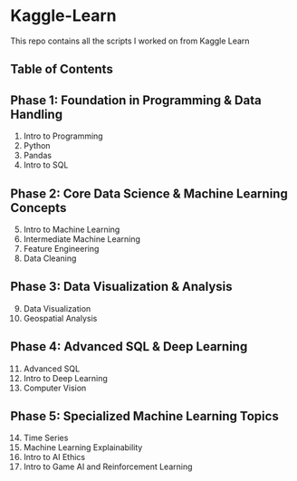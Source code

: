 # Kaggle-Learn
This repo contains all the scripts I worked on from Kaggle Learn

## Table of Contents

## Phase 1: Foundation in Programming & Data Handling
1. Intro to Programming
2. Python
3. Pandas
4. Intro to SQL

## Phase 2: Core Data Science & Machine Learning Concepts
5. Intro to Machine Learning
6. Intermediate Machine Learning
7. Feature Engineering
8. Data Cleaning

## Phase 3: Data Visualization & Analysis
9. Data Visualization
10. Geospatial Analysis

## Phase 4: Advanced SQL & Deep Learning
11. Advanced SQL
12. Intro to Deep Learning
13. Computer Vision

## Phase 5: Specialized Machine Learning Topics
14. Time Series
15. Machine Learning Explainability
16. Intro to AI Ethics
17. Intro to Game AI and Reinforcement Learning
